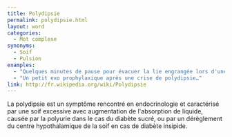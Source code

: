 ```yaml
---
title: Polydipsie
permalink: polydipsie.html
layout: word
categories:
  - Mot complexe
synonyms:
  - Soif
  - Pulsion
examples:
  - "Quelques minutes de pause pour évacuer la lie engrangée lors d'une crise de polydipsie."
  - "Un petit exo prophylaxique après une crise de polydipsie…"
link: http://fr.wikipedia.org/wiki/Polydipsie
---
```


La polydipsie est un symptôme rencontré en endocrinologie et caractérisé par une soif excessive avec augmentation de l'absorption de liquide, causée par la polyurie dans le cas du diabète sucré, ou par un dérèglement du centre hypothalamique de la soif en cas de diabète insipide.

